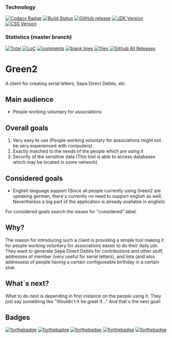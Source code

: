 ### Technology
[![Codacy Badge](https://api.codacy.com/project/badge/Grade/b344995231b64c628533b9f563b433c9)](https://app.codacy.com/app/junktogo/Green2?utm_source=github.com&utm_medium=referral&utm_content=TrackerSB/Green2&utm_campaign=badger)
[![Build Status](https://travis-ci.org/TrackerSB/Green2.svg?branch=master)](https://travis-ci.org/TrackerSB/Green2)
[![GitHub release](https://img.shields.io/github/release/trackersb/green2.svg)](https://github.com/TrackerSB/Green2)
[![JDK Version](https://img.shields.io/badge/Java-10-blue.svg)](https://github.com/TrackerSB/Green2)
[![CSS Version](https://img.shields.io/badge/CSS-3-blue.svg)](https://github.com/TrackerSB/Green2)

### Statistics (master branch)
[![Total](https://tokei.rs/b1/github/TrackerSB/Green2?category=lines)](https://github.com/TrackerSB/Green2)
[![LoC](https://tokei.rs/b1/github/TrackerSB/Green2?category=code)](https://github.com/TrackerSB/Green2)
[![comments](https://tokei.rs/b1/github/TrackerSB/Green2?category=comments)](https://github.com/TrackerSB/Green2)
[![blank lines](https://tokei.rs/b1/github/TrackerSB/Green2?category=blanks)](https://github.com/TrackerSB/Green2)
[![files](https://tokei.rs/b1/github/TrackerSB/Green2?category=files)](https://github.com/TrackerSB/Green2)
[![Github All Releases](https://img.shields.io/github/downloads/TrackerSB/Green2/total.svg)](https://github.com/TrackerSB/Green2)

# Green2
A client for creating serial letters, Sepa Direct Debits, etc.

## Main audience
* People working voluntary for associations

## Overall goals
1. Very easy to use (People working voluntary for associations might not be very experienced with computers)
2. Exactly matched to the needs of the people which are using it
3. Security of the sensitive data (This tool is able to access databases which may be located in some network)

## Considered goals
* English language support (Since all people currently using Green2 are speaking german, there´s currently no need to support english as well. Nevertheless a big part of the application is already available in english)

For considered goals search the issues for "considered" label.

## Why?
The reason for introducing such a client is providing a simple tool making it for people working voluntary for associations easier to do their daily job. They want to generate Sepa Direct Debits for contributions and other stuff, addresses of member (very useful for serial letters), and lists (and also addresses) of people having a certain configureable birthday in a certain year.

## What´s next?
What to do next is depending in first instance on the people using it. They just say something like "Wouldn´t it be great if..." And that´s the next goal!

## Badges
[![forthebadge](http://forthebadge.com/images/badges/uses-css.svg)](http://forthebadge.com)
[![forthebadge](http://forthebadge.com/images/badges/uses-git.svg)](http://forthebadge.com)
[![forthebadge](http://forthebadge.com/images/badges/powered-by-responsibility.svg)](http://forthebadge.com)
[![forthebadge](http://forthebadge.com/images/badges/no-ragrets.svg)](http://forthebadge.com)
[![forthebadge](http://forthebadge.com/images/badges/uses-badges.svg)](http://forthebadge.com)
